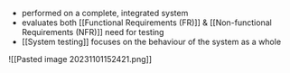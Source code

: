 - performed on a complete, integrated system
- evaluates both [[Functional Requirements (FR)]] & [[Non-functional Requirements (NFR)]] need for testing
- [[System testing]] focuses on the behaviour of the system as a whole

![[Pasted image 20231101152421.png]]